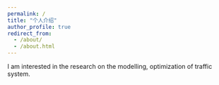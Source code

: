 ```yaml
---
permalink: /
title: "个人介绍"
author_profile: true
redirect_from: 
  - /about/
  - /about.html
---
```


I am interested in the research on the modelling, optimization of traffic system. 